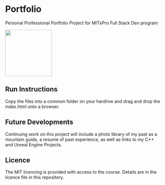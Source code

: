 # Portfolio
Personal Professional Portfolio Project for MITxPro Full Stack Dev program

<img src="./bioPic1.png" width=150>

## Run Instructions

Copy the files into a common folder on your hardrive and drag and drop the index.html onto a browser.

## Future Developments

Continuing work on this project will include a photo library of my past as a mountain guide, a resume of past experience, as well as links to my C++ and Unreal Engine Projects. 

## Licence

The MIT licencing is provided with access to the course. Details are in the licence file in this repository.
